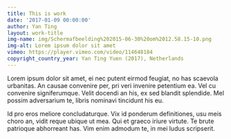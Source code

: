 ```yaml
---
title: This is work
date: '2017-01-09 00:00:00'
author: Yan Ting
layout: work-title
img-name: img/Schermafbeelding%202015-06-30%20om%2012.58.15-10.png
img-alt: Lorem ipsum dolor sit amet
vimeo: https://player.vimeo.com/video/114648184
copyright_country_year: Yan Ting Yuen (2017), Netherlands
---
```

Lorem ipsum dolor sit amet, ei nec putent eirmod feugiat, no has scaevola urbanitas. An causae convenire per, pri veri invenire petentium ea. Vel cu convenire signiferumque. Velit docendi an his, ex sed blandit splendide. Mel possim adversarium te, libris nominavi tincidunt his eu.

Id pro eros meliore concludaturque. Vix id ponderum definitiones, usu meis choro an, vidit reque ubique ut mea. Qui et graeco iriure virtute. Te brute patrioque abhorreant has. Vim enim admodum te, in mei ludus scripserit.